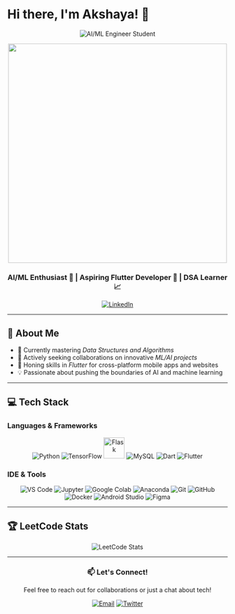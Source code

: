 # Hi there, I'm Akshaya! 👋

<div align="center">
  
  ![AI/ML Engineer Student](https://img.shields.io/badge/AI%2FML-Engineer%20Student-blueviolet?style=for-the-badge)
  
  <img src="https://i.giphy.com/media/v1.Y2lkPTc5MGI3NjExZ2RkbjNlNGF0ZG9jd2cxNTdqMTlseG90OGNidjJxOGZ6bmtqdDFlMiZlcD12MV9pbnRlcm5hbF9naWZfYnlfaWQmY3Q9Zw/8ydGiyf5Fr1nVb0J0C/giphy.gif" width="500"/>

  ### AI/ML Enthusiast 🤖 | Aspiring Flutter Developer 📱 | DSA Learner 📈

  [![LinkedIn](https://img.shields.io/badge/LinkedIn-0077B5?style=for-the-badge&logo=linkedin&logoColor=white)](https://www.linkedin.com/in/akshaya-siva-02aa43282)
  
</div>

---

## 🌟 About Me

- 🌱 Currently mastering *Data Structures and Algorithms*
- 👯 Actively seeking collaborations on innovative *ML/AI projects*
- 🍁 Honing skills in *Flutter* for cross-platform mobile apps and websites
- 💡 Passionate about pushing the boundaries of AI and machine learning

---

## 💻 Tech Stack

### Languages & Frameworks
<p align="center">
  <img src="https://img.icons8.com/color/48/000000/python.png" alt="Python" title="Python"/>
  <img src="https://img.icons8.com/color/48/000000/tensorflow.png" alt="TensorFlow" title="TensorFlow"/>
  <img src="https://img.icons8.com/ios-filled/50/flask.png" alt="Flask" title="Flask" width="48" height="48"/>
  <img src="https://img.icons8.com/color/48/mysql-logo.png" alt="MySQL" title="MySQL"/>
  <img src="https://img.icons8.com/color/48/dart.png" alt="Dart" title="Dart"/>
  <img src="https://img.icons8.com/color/48/flutter.png" alt="Flutter" title="Flutter"/>
</p>

### IDE & Tools
<p align="center">
  <img src="https://img.icons8.com/color/48/visual-studio-code-2019.png" alt="VS Code" title="VS Code"/>
  <img src="https://img.icons8.com/fluency/48/jupyter.png" alt="Jupyter" title="Jupyter"/>
  <img src="https://img.icons8.com/color/48/google-colab.png" alt="Google Colab" title="Google Colab"/>
  <img src="https://img.icons8.com/fluency/48/anaconda--v2.png" alt="Anaconda" title="Anaconda"/>
  <img src="https://img.icons8.com/color/48/git.png" alt="Git" title="Git"/>
  <img src="https://img.icons8.com/material-outlined/48/github.png" alt="GitHub" title="GitHub"/>
  <img src="https://img.icons8.com/fluency/48/docker.png" alt="Docker" title="Docker"/>
  <img src="https://img.icons8.com/color/48/android-studio--v2.png" alt="Android Studio" title="Android Studio"/>
  <img src="https://img.icons8.com/color/48/figma--v1.png" alt="Figma" title="Figma"/>
</p>

---

## 🏆 LeetCode Stats

<div align="center">
  
  ![LeetCode Stats](https://leetcard.jacoblin.cool/achu09?theme=unicorn&font=Marcellus)
  
</div>

---

<div align="center">

  ### 📫 Let's Connect!
  
  Feel free to reach out for collaborations or just a chat about tech!

  [![Email](https://img.shields.io/badge/Email-D14836?style=for-the-badge&logo=gmail&logoColor=white)](mailto:achunagu0923@gmail.com)
  [![Twitter](https://img.shields.io/badge/Twitter-1DA1F2?style=for-the-badge&logo=twitter&logoColor=white)](https://twitter.com/yourusername)

</div>

